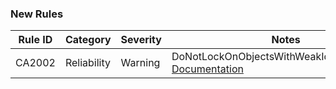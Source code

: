 ﻿### New Rules

Rule ID | Category | Severity | Notes
--------|----------|----------|-------
CA2002 | Reliability | Warning | DoNotLockOnObjectsWithWeakIdentityAnalyzer, [Documentation](https://docs.microsoft.com/dotnet/fundamentals/code-analysis/quality-rules/ca2002)
